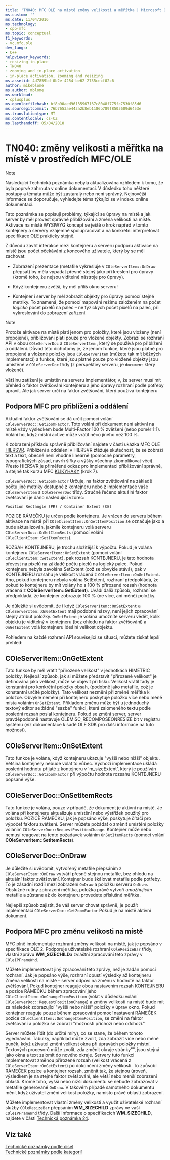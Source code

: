 ```yaml
---
title: 'TN040: MFC OLE na místě změny velikosti a měřítka | Microsoft Docs'
ms.custom: ''
ms.date: 11/04/2016
ms.technology:
- cpp-mfc
ms.topic: conceptual
f1_keywords:
- vc.mfc.ole
dev_langs:
- C++
helpviewer_keywords:
- resizing in-place
- TN040
- zooming and in-place activation
- in-place activation, zooming and resizing
ms.assetid: 4d7859bd-0b2e-4254-be62-2735cecf02c6
author: mikeblome
ms.author: mblome
ms.workload:
- cplusplus
ms.openlocfilehash: bf8b90aed96135967167c8048f775fc7530f85d6
ms.sourcegitcommit: 76b7653ae443a2b8eb1186b789f8503609d6453e
ms.translationtype: MT
ms.contentlocale: cs-CZ
ms.lasthandoff: 05/04/2018
---
```

# <a name="tn040-mfcole-in-place-resizing-and-zooming"></a>TN040: změny velikosti a měřítka na místě v prostředích MFC/OLE
> [!NOTE]
>  Následující Technická poznámka nebyla aktualizována vzhledem k tomu, že byla poprvé zahrnuta v online dokumentaci. V důsledku toho některé postupy a témata může být zastaralý nebo není správný. Nejnovější informace se doporučuje, vyhledejte téma týkající se v indexu online dokumentaci.  
  
 Tato poznámka se popisují problémy, týkající se úpravy na místě a jak server by měl provést správné přibližování a změna velikosti na místě. Aktivace na místě WYSIWYG koncept se ještě o krok napřed v tomto kontejnery a servery vzájemně spolupracovat a na konkrétní interpretovat specifikace OLE prakticky stejně.  
  
 Z důvodu zavřít interakce mezi kontejneru a serveru podporu aktivace na místě jsou počet očekávání z koncového uživatele, který by se měl zachovat:  
  
-   Zobrazení prezentace (metafile vykresluje v `COleServerItem::OnDraw` přepsat) by měla vypadat přesně stejný jako při kreslení pro úpravy (kromě toho, že nejsou viditelné nástroje pro úpravy).  
  
-   Když kontejneru zvětší, by měl příliš okno serveru!  
  
-   Kontejner i server by měl zobrazit objekty pro úpravy pomocí stejné metriky. To znamená, že pomocí mapování režimu založeném na počet *logické* počet pixelů na palec – ne fyzických počet pixelů na palec, při vykreslování do zobrazení zařízení.  
  
> [!NOTE]
>  Protože aktivace na místě platí jenom pro položky, které jsou vloženy (není propojené), přibližování platí pouze pro vložené objekty. Zobrazí se rozhraní API v obou `COleServerDoc` a `COleServerItem` , který se používá pro přiblížení a oddálení. Důvod této dichotomy je, že jenom funkce, které jsou platné pro propojené a vložené položky jsou `COleServerItem` (můžete tak mít běžných implementací) a funkce, které jsou platné pouze pro vložené objekty jsou umístěné v `COleServerDoc` třídy (z perspektivy serveru, je `document` který vložené).  
  
 Většinu zatížení je umístěn na serveru implementátor, v, že server musí mít přehled o faktor zvětšování kontejneru a jeho úpravy rozhraní podle potřeby upravit. Ale jak server určí na faktor zvětšování, který používá kontejneru  
  
## <a name="mfc-support-for-zooming"></a>Podpora MFC pro přiblížení a oddálení  
 Aktuální faktor zvětšování se dá určit pomocí volání `COleServerDoc::GetZoomFactor`. Toto volání při dokument není aktivní na místě vždy výsledkem bude Multi-Factor 100 % zvětšení (nebo poměr 1:1). Volání ho, když místní active může vrátit něco jiného než 100 %.  
  
 K zobrazení příkladu správně přibližování najdete v části ukázka MFC OLE [HIERSVR](../visual-cpp-samples.md). Přiblížení a oddálení v HIERSVR ztěžuje skutečnost, že se zobrazí text a text, obecně není vhodné lineárně (pomocné parametry, typografických zásad, návrh šířky a výšky všechny zkomplikovat věci). Přesto HIERSVR je přiměřené odkaz pro implementaci přibližování správně, a stejně tak kurzu MFC [KLIKYHÁKY](../visual-cpp-samples.md) (krok 7).  
  
 `COleServerDoc::GetZoomFactor` Určuje, na faktor zvětšování na základě počtu jiné metriky dostupné z kontejneru nebo z implementace vaše `COleServerItem` a `COleServerDoc` třídy. Stručně řečeno aktuální faktor zvětšování je dáno následující vzorec:  
  
```  
Position Rectangle (PR) / Container Extent (CE)  
```  
  
 POZICE RÁMEČKU je určen podle kontejneru. Je vrácen do serveru během aktivace na místě při `COleClientItem::OnGetItemPosition` se označuje jako a bude aktualizován, jakmile kontejneru volá serveru `COleServerDoc::OnSetItemRects` (pomocí volání `COleClientItem::SetItemRects`).  
  
 ROZSAH KONTEJNERU, je trochu složitější k výpočtu. Pokud je volána kontejneru `COleServerItem::OnSetExtent` (pomocí volání `COleClientItem::SetExtent`), pak rozsah KONTEJNERU, je tato hodnota převést na pixelů na základě počtu pixelů na logický palec. Pokud kontejneru nebyla zavolána SetExtent (což se obvykle stává), pak v KONTEJNERU rozsahu je velikost vrácená z `COleServerItem::OnGetExtent`. Ano, pokud kontejneru nebyla volána SetExtent, rozhraní předpokládá, že pokud to kontejneru by mít volány ho s 100 % přirozené rozsah (hodnota vrácená z **COleServerItem::GetExtent**). Uvádí další způsob, rozhraní se předpokládá, že kontejner zobrazuje 100 % (ne více, ani méně) položky.  
  
 Je důležité si uvědomit, že i když `COleServerItem::OnSetExtent` a `COleServerItem::OnGetExtent` mají podobné názvy, není jejich zpracování stejný atribut položky. `OnSetExtent` je volána umožníte serveru vědět, kolik objektu je viditelný v kontejneru (bez ohledu na faktor zvětšování) a `OnGetExtent` volá kontejneru ideální velikost objektu.  
  
 Pohledem na každé rozhraní API související se situací, můžete získat lepší přehled:  
  
## <a name="coleserveritemongetextent"></a>COleServerItem::OnGetExtent  
 Tato funkce by měl vrátit "přirozené velikost" v jednotkách HIMETRIC položky. Nejlepší způsob, jak si můžete představit "přirozené velikost" je definována jako velikost, může se objevit při tisku. Velikost vrátil tady je konstantní pro konkrétní položky obsah, (podobně jako metafile, což je konstantní určité položky). Tato velikost nezmění při změně měřítka k položce. Obvykle nemění při kontejneru poskytuje položku více nebo méně místa voláním `OnSetExtent`. Příkladem změnu může být u jednoduchý textový editor se žádné "sazba" funkci, která zalomeného textu podle poslední rozsah poslal kontejneru. Pokud se změní server, server pravděpodobně nastavuje OLEMISC_RECOMPOSEONRESIZE bit v registru systému (viz dokumentace k sadě OLE SDK pro další informace na tuto možnost).  
  
## <a name="coleserveritemonsetextent"></a>COleServerItem::OnSetExtent  
 Tato funkce je volána, když kontejneru ukazuje "vyšší nebo nižší" objektu. Většina kontejnery nebude volat to vůbec. Výchozí implementace ukládá poslední hodnotu přijaté z kontejneru v 'm_sizeExtent', který je používán `COleServerDoc::GetZoomFactor` při výpočtu hodnota rozsahu KONTEJNERU popsané výše.  
  
## <a name="coleserverdoconsetitemrects"></a>COleServerDoc::OnSetItemRects  
 Tato funkce je volána, pouze v případě, že dokument je aktivní na místě. Je volána při kontejneru aktualizuje umístění nebo výstřižek použitý pro položku. POZICE RÁMEČKU, jak je popsáno výše, poskytuje čítači pro výpočet faktoru zvětšení. Server můžete požádat o změnit umístění položky voláním `COleServerDoc::RequestPositionChange`. Kontejner může nebo nemusí reagovat na tento požadavek voláním `OnSetItemRects` (pomocí volání **COleServerItem::SetItemRects**).  
  
## <a name="coleserverdocondraw"></a>COleServerDoc::OnDraw  
 Je důležité si uvědomit, vytvořený metafile přepsáním z `COleServerItem::OnDraw` vytváří přesně stejnou metafile, bez ohledu na aktuální faktor zvětšování. Kontejner bude škálovat metafile podle potřeby. To je zásadní rozdíl mezi zobrazení `OnDraw` a položku serveru `OnDraw`. Obslužné rutiny zobrazení měřítka, položka právě vytvoří *umožňujícím* metafile a zůstane až do kontejneru provedete příslušné měřítka.  
  
 Nejlepší způsob zajistit, že váš server chovat správně, je použít implementaci `COleServerDoc::GetZoomFactor` Pokud je na místě aktivní dokument.  
  
## <a name="mfc-support-for-in-place-resizing"></a>Podpora MFC pro změnu velikosti na místě  
 MFC plně implementuje rozhraní změny velikosti na místě, jak je popsáno v specifikace OLE 2. Podporuje uživatelské rozhraní `COleResizeBar` třídy, vlastní zprávu **WM_SIZECHILD**a zvláštní zpracování této zprávy v `COleIPFrameWnd`.  
  
 Můžete implementovat jiný zpracování této zprávy, než je zadán pomocí rozhraní. Jak je popsáno výše, rozhraní opustí výsledky až kontejneru Změna velikosti na místě – server odpoví na změnu v hodnotě na faktor zvětšování. Pokud kontejner reaguje obou nastavením rozsah KONTEJNERU a pozice RÁMEČKU během zpracování jeho `COleClientItem::OnChangeItemPosition` (volat v důsledku volání `COleServerDoc::RequestPositionChange`) a změny velikosti na místě bude mít za následek zobrazující "vyšší nebo nižší" položky v úprav okno. Pokud kontejner reaguje pouze během zpracování pomocí nastavení RÁMEČEK pozice `COleClientItem::OnChangeItemPosition`, se změní na faktor zvětšování a položka se zobrazí "možnosti příchozí nebo odchozí."  
  
 Server můžete řídit (do určité míry), co se stane, že během tohoto vyjednávání. Tabulky, například může zvolit, zda zobrazit více nebo méně buněk, když uživatel změní velikost okna při úpravách položky místní. Textových procesorů může zvolit, zda změnit okraje stránky"", jsou stejná jako okna a text zalomit do nového okraje. Servery tuto funkci implementovat změnou přirozené rozsah (velikost vrácená z `COleServerItem::OnGetExtent`) po dokončení změny velikosti. To způsobí RÁMEČEK pozice a kontejner rozsah, změnit tak, že stejnou úroveň, výsledkem je na stejné faktor zvětšování, ale větší nebo menší zobrazení oblasti. Kromě toho, vyšší nebo nižší dokumentu se nebude zobrazovat v metafile generované `OnDraw`. V takovém případě samotného dokumentu mění, když uživatel změní velikost položky, namísto právě oblasti zobrazení.  
  
 Můžete implementovat vlastní změny velikosti a využít uživatelské rozhraní služby `COleResizeBar` přepsáním **WM_SIZECHILD** zprávy ve vaší `COleIPFrameWnd` třídy. Další informace o specifikacích **WM_SIZECHILD**, najdete v části [Technická poznámka 24](../mfc/tn024-mfc-defined-messages-and-resources.md).  
  
## <a name="see-also"></a>Viz také  
 [Technické poznámky podle čísel](../mfc/technical-notes-by-number.md)   
 [Technické poznámky podle kategorií](../mfc/technical-notes-by-category.md)

